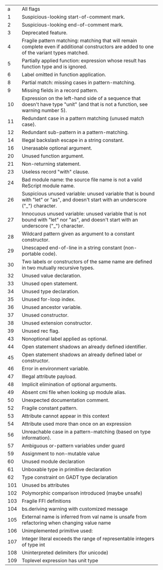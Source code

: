 |  |  |
| --- | --- |
| a | All flags |
| 1 | Suspicious-looking start-of-comment mark. |
| 2 | Suspicious-looking end-of-comment mark. |
| 3 | Deprecated feature. |
| 4 | Fragile pattern matching: matching that will remain complete even if additional constructors are added to one of the variant types matched. |
| 5 | Partially applied function: expression whose result has function type and is ignored. |
| 6 | Label omitted in function application. |
| 8 | Partial match: missing cases in pattern-matching. |
| 9 | Missing fields in a record pattern. |
| 10 | Expression on the left-hand side of a sequence that doesn't have type "unit" (and that is not a function, see warning number 5). |
| 11 | Redundant case in a pattern matching (unused match case). |
| 12 | Redundant sub-pattern in a pattern-matching. |
| 14 | Illegal backslash escape in a string constant. |
| 16 | Unerasable optional argument. |
| 20 | Unused function argument. |
| 21 | Non-returning statement. |
| 23 | Useless record "with" clause. |
| 24 | Bad module name: the source file name is not a valid ReScript module name. |
| 26 | Suspicious unused variable: unused variable that is bound with "let" or "as", and doesn't start with an underscore ("_") character. |
| 27 | Innocuous unused variable: unused variable that is not bound with "let" nor "as", and doesn't start with an underscore ("_") character. |
| 28 | Wildcard pattern given as argument to a constant constructor. |
| 29 | Unescaped end-of-line in a string constant (non-portable code). |
| 30 | Two labels or constructors of the same name are defined in two mutually recursive types. |
| 32 | Unused value declaration. |
| 33 | Unused open statement. |
| 34 | Unused type declaration. |
| 35 | Unused for-loop index. |
| 36 | Unused ancestor variable. |
| 37 | Unused constructor. |
| 38 | Unused extension constructor. |
| 39 | Unused rec flag. |
| 43 | Nonoptional label applied as optional. |
| 44 | Open statement shadows an already defined identifier. |
| 45 | Open statement shadows an already defined label or constructor. |
| 46 | Error in environment variable. |
| 47 | Illegal attribute payload. |
| 48 | Implicit elimination of optional arguments. |
| 49 | Absent cmi file when looking up module alias. |
| 50 | Unexpected documentation comment. |
| 52 | Fragile constant pattern. |
| 53 | Attribute cannot appear in this context |
| 54 | Attribute used more than once on an expression |
| 56 | Unreachable case in a pattern-matching (based on type information). |
| 57 | Ambiguous or-pattern variables under guard |
| 59 | Assignment to non-mutable value |
| 60 | Unused module declaration |
| 61 | Unboxable type in primitive declaration |
| 62 | Type constraint on GADT type declaration |
| 101 | Unused bs attributes |
| 102 | Polymorphic comparison introduced (maybe unsafe) |
| 103 | Fragile FFI definitions |
| 104 | bs.deriving warning with customized message  |
| 105 | External name is inferred from val name is unsafe from refactoring when changing value name |
| 106 | Unimplemented primitive used: |
| 107 | Integer literal exceeds the range of representable integers of type int |
| 108 | Uninterpreted delimiters (for unicode) |
| 109 | Toplevel expression has unit type |



